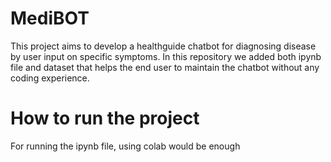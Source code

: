 # MediBOT
This project aims to develop a healthguide chatbot for diagnosing disease by user input on specific symptoms. In this repository we added both ipynb file and dataset that helps the end user to maintain the chatbot without any coding experience.
# How to run the project
For running the ipynb file, using colab would be enough